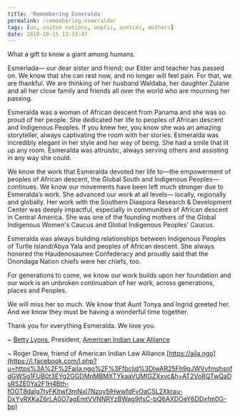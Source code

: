 ```yaml
---
title: 'Remembering Esmeralda'
permalink: /remembering-esmeralda/
tags: [un, united nations, unpfii, aunties, mothers]
date: 2019-10-15 13:33:47
---
```

What a gift to know a giant among humans.

Esmerlada— our dear sister and friend; our Elder and teacher has passed on. We know that she can rest now, and no longer will feel pain. For that, we are thankful. We are thinking of her husband Waldaba, her daughter Zulane and all her close family and friends all over the world who are mourning her passing.

Esmeralda was a woman of African descent from Panama and she was so proud of her people. She dedicated her life to peoples of African descent and Indigenous Peoples. If you knew her, you know she was an amazing storyteller, always captivating the room with her stories. Esmeralda was incredibly elegant in her style and her way of being. She had a smile that lit up any room. Esmeralda was altruistic, always serving others and assisting in any way she could.

We know the work that Esmeralda devoted her life to—the empowerment of peoples of African descent, the Global South and Indigenous Peoples—continues. We know our movements have been left much stronger due to Esmeralda’s work. She advanced our work at all levels— locally, regionally and globally. Her work with the Southern Diaspora Research & Development Center was deeply impactful, especially in communities of African descent in Central America. She was one of the founding mothers of the Global Indigenous Women's Caucus and Global Indigenous Peoples' Caucus.

Esmeralda was always building relationships between Indigenous Peoples of Turtle Island/Abya Yala and peoples of African descent. She always honored the Haudenosaunee Confederacy and proudly said that the Onondaga Nation chiefs were her chiefs, too.

For generations to come, we know our work builds upon her foundation and our work is an unbroken continuation of her work, across generations, places and Peoples.

We will miss her so much. We know that Aunt Tonya and Ingrid greeted her. And we know they must be having a wonderful time together.

Thank you for everything Esmeralda. We love you.

~ [Betty Lyons](https://www.facebook.com/profile.php?id=100009225749041&eid=ARBDHZnZSMdRBR4pqwC1LCsBe1ytbmBgObyOB0EH8bXX1xWQUSfVXI40asIXA9m-iXGRvS8UNdg-aQiq "Betty Lyons"), President, [American Indian Law Alliance](/)

~ Roger Drew, friend of American Indian Law Alliance [https://aila.ngo](https://l.facebook.com/l.php?u=https%3A%2F%2Faila.ngo%2F%3Ffbclid%3DIwAR25Fh9gJWVvfmshsnfdGWSg1FUB0t3EYg2GGDMnMBMXTYkaaVUMIGZXxvc&h=AT2Vo8QTwQaDsRSZE0Ya2F1H4Bth-fOGT8dalg7tyFKltwf3mNxI7Nzoy5lHwwfdFvOaC5L2Xkrau-DxYvRXKaZ6rLA0O7agEmtVVNNRYzBWag9jfsC-bQ6AXDOeY6DDxfm0G-bp)
